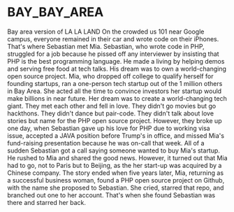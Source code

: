 # BAY_BAY_AREA
Bay area version of LA LA LAND
On the crowded us 101 near Google campus, everyone remained in their car and wrote code on their iPhones. That's where Sebastian met Mia. 
Sebastian, who wrote code in PHP, struggled for a job because he pissed off any interviewer by insisting that PHP is the best programming language. He made a living by helping demos and serving free food at tech talks. His dream was to own a world-changing open source project. 
Mia, who dropped off college to qualify herself for founding startups, ran a one-person tech startup out of the 1 million others in Bay Area. She acted all the time to convince investors her startup would make billions in near future. Her dream was to create a world-changing tech giant. 
They met each other and fell in love. They didn't go movies but go hackthons. They didn't dance but pair-code. They didn't talk about love stories but name for the PHP open source project. However, they broke up one day, when Sebastian gave up his love for PHP due to working visa issue, accepted a JAVA position before Trump's in office, and missed Mia's fund-raising presentation because he was on-call that week. 
All of a sudden Sebastian got a call saying someone wanted to buy Mia's startup. He rushed to Mia and shared the good news. However, it turned out that Mia had to go, not to Paris but to Beijing, as the her start-up was acquired by a Chinese company. 
The story ended when five years later, Mia, returning as a successful business woman, found a PHP open source project on Github, with the name she proposed to Sebastian. She cried, starred that repo, and branched out one to her account. That's when she found Sebastian was there and starred her back.

